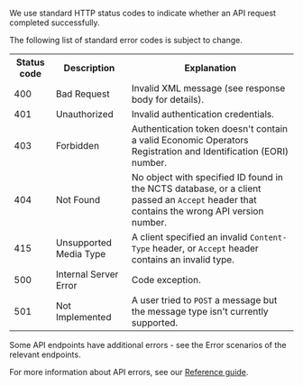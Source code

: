 We use standard HTTP status codes to indicate whether an API request completed successfully.

The following list of standard error codes is subject to change.

<table>
	<tr>
		<th>Status code</th>
		<th>Description</th>
		<th>Explanation</th>
 	</tr>
 	<tr>
  		<td>400</td>
   		<td>Bad Request</td>
			<td>Invalid XML message (see response body for details).</td>
 	</tr>
	<tr>
  		<td>401</td>
   		<td>Unauthorized</td>
			<td>Invalid authentication credentials.</td>
 	</tr>
	<tr>
  		<td>403</td>
   		<td>Forbidden</td>
			<td>Authentication token doesn't contain a valid Economic Operators Registration and Identification (EORI) number.</td>
 	</tr>
	<tr>
  		<td>404</td>
   		<td>Not Found</td>
			<td>No object with specified ID found in the NCTS database, or a client passed an <code>Accept</code> header that contains the wrong API version number.</td>
 	</tr>
 	<tr>
  		<td>415</td>
   		<td>Unsupported Media Type</td>
			<td>A client specified an invalid <code>Content-Type</code> header, or <code>Accept</code> header contains an invalid type.</td>
 	</tr>
 	<tr>
  		<td>500</td>
   		<td>Internal Server Error</td>
			<td>Code exception.</td>
 	</tr>
 	<tr>
  		<td>501</td>
   		<td>Not Implemented</td>
			<td>A user tried to <code>POST</code> a message but the message type isn't currently supported.</td>
 	</tr>
</table>

Some API endpoints have additional errors - see the Error scenarios of the relevant endpoints.

For more information about API errors, see our [Reference guide](/api-documentation/docs/reference-guide#errors).

